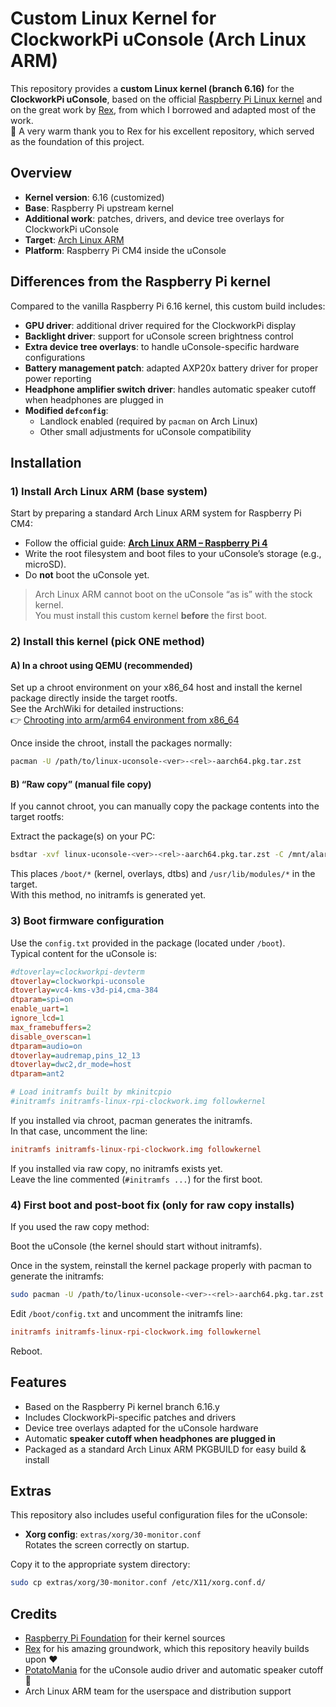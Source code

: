 # Custom Linux Kernel for ClockworkPi uConsole (Arch Linux ARM)

This repository provides a **custom Linux kernel (branch 6.16)** for the **ClockworkPi uConsole**, based on the official [Raspberry Pi Linux kernel](https://github.com/raspberrypi/linux) and on the great work by [Rex](https://github.com/ak-rex/ClockworkPi-linux), from which I borrowed and adapted most of the work.  
🙏 A very warm thank you to Rex for his excellent repository, which served as the foundation of this project.

## Overview

- **Kernel version**: 6.16 (customized)  
- **Base**: Raspberry Pi upstream kernel  
- **Additional work**: patches, drivers, and device tree overlays for ClockworkPi uConsole  
- **Target**: [Arch Linux ARM](https://archlinuxarm.org/platforms/armv8/broadcom/raspberry-pi-4)  
- **Platform**: Raspberry Pi CM4 inside the uConsole  

## Differences from the Raspberry Pi kernel

Compared to the vanilla Raspberry Pi 6.16 kernel, this custom build includes:

- **GPU driver**: additional driver required for the ClockworkPi display  
- **Backlight driver**: support for uConsole screen brightness control  
- **Extra device tree overlays**: to handle uConsole-specific hardware configurations  
- **Battery management patch**: adapted AXP20x battery driver for proper power reporting  
- **Headphone amplifier switch driver**: handles automatic speaker cutoff when headphones are plugged in  
- **Modified `defconfig`**:  
  - Landlock enabled (required by `pacman` on Arch Linux)  
  - Other small adjustments for uConsole compatibility  

## Installation

### 1) Install Arch Linux ARM (base system)
Start by preparing a standard Arch Linux ARM system for Raspberry Pi CM4:
- Follow the official guide: **[Arch Linux ARM – Raspberry Pi 4](https://archlinuxarm.org/platforms/armv8/broadcom/raspberry-pi-4)**
- Write the root filesystem and boot files to your uConsole’s storage (e.g., microSD).  
- Do **not** boot the uConsole yet.

> Arch Linux ARM cannot boot on the uConsole “as is” with the stock kernel.  
> You must install this custom kernel **before** the first boot.

### 2) Install this kernel (pick ONE method)

#### A) In a chroot using QEMU (recommended)
Set up a chroot environment on your x86_64 host and install the kernel package directly inside the target rootfs.  
See the ArchWiki for detailed instructions:  
👉 [Chrooting into arm/arm64 environment from x86_64](https://wiki.archlinux.org/title/QEMU#Chrooting_into_arm/arm64_environment_from_x86_64)

Once inside the chroot, install the packages normally:
```bash
pacman -U /path/to/linux-uconsole-<ver>-<rel>-aarch64.pkg.tar.zst          /path/to/linux-uconsole-headers-<ver>-<rel>-aarch64.pkg.tar.zst
```

#### B) “Raw copy” (manual file copy)

If you cannot chroot, you can manually copy the package contents into the target rootfs:

Extract the package(s) on your PC:
```bash
bsdtar -xvf linux-uconsole-<ver>-<rel>-aarch64.pkg.tar.zst -C /mnt/alarma64
```

This places `/boot/*` (kernel, overlays, dtbs) and `/usr/lib/modules/*` in the target.  
With this method, no initramfs is generated yet.

### 3) Boot firmware configuration

Use the `config.txt` provided in the package (located under `/boot`).  
Typical content for the uConsole is:

```ini
#dtoverlay=clockworkpi-devterm
dtoverlay=clockworkpi-uconsole
dtoverlay=vc4-kms-v3d-pi4,cma-384
dtparam=spi=on
enable_uart=1
ignore_lcd=1
max_framebuffers=2
disable_overscan=1
dtparam=audio=on
dtoverlay=audremap,pins_12_13
dtoverlay=dwc2,dr_mode=host
dtparam=ant2

# Load initramfs built by mkinitcpio
#initramfs initramfs-linux-rpi-clockwork.img followkernel
```

If you installed via chroot, pacman generates the initramfs.  
In that case, uncomment the line:
```ini
initramfs initramfs-linux-rpi-clockwork.img followkernel
```

If you installed via raw copy, no initramfs exists yet.  
Leave the line commented (`#initramfs ...`) for the first boot.

### 4) First boot and post-boot fix (only for raw copy installs)

If you used the raw copy method:

Boot the uConsole (the kernel should start without initramfs).  

Once in the system, reinstall the kernel package properly with pacman to generate the initramfs:
```bash
sudo pacman -U /path/to/linux-uconsole-<ver>-<rel>-aarch64.pkg.tar.zst
```

Edit `/boot/config.txt` and uncomment the initramfs line:
```ini
initramfs initramfs-linux-rpi-clockwork.img followkernel
```

Reboot.

## Features

- Based on the Raspberry Pi kernel branch 6.16.y  
- Includes ClockworkPi-specific patches and drivers  
- Device tree overlays adapted for the uConsole hardware  
- Automatic **speaker cutoff when headphones are plugged in**  
- Packaged as a standard Arch Linux ARM PKGBUILD for easy build & install  

## Extras

This repository also includes useful configuration files for the uConsole:

- **Xorg config**: `extras/xorg/30-monitor.conf`  
  Rotates the screen correctly on startup.

Copy it to the appropriate system directory:

```bash
sudo cp extras/xorg/30-monitor.conf /etc/X11/xorg.conf.d/
```

## Credits

- [Raspberry Pi Foundation](https://github.com/raspberrypi/linux) for their kernel sources  
- [Rex](https://github.com/ak-rex/ClockworkPi-linux) for his amazing groundwork, which this repository heavily builds upon ❤️  
- [PotatoMania](https://github.com/PotatoMania/uconsole-cm3) for the uConsole audio driver and automatic speaker cutoff 🙏  
- Arch Linux ARM team for the userspace and distribution support  
